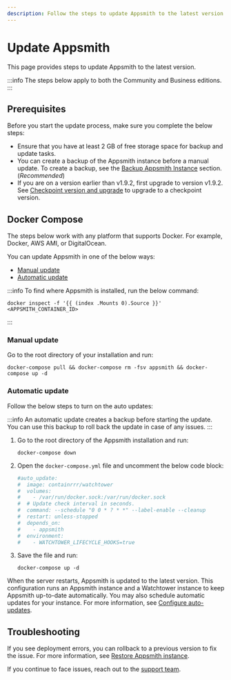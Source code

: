 ```yaml
---
description: Follow the steps to update Appsmith to the latest version.
---
```


# Update Appsmith
This page provides steps to update Appsmith to the latest version.

:::info
The steps below apply to both the Community and Business editions.
:::

## Prerequisites
Before you start the update process, make sure you complete the below steps:

* Ensure that you have at least 2 GB of free storage space for backup and update tasks.
* You can create a backup of the Appsmith instance before a manual update. To create a backup, see the [Backup Appsmith Instance](/getting-started/setup/instance-management/appsmithctl#backup-appsmith-instance) section. (_Recommended_)
* If you are on a version earlier than v1.9.2, first upgrade to version v1.9.2.  See [Checkpoint version and upgrade](/getting-started/setup/instance-management#checkpoint-version-and-upgrades) to upgrade to a checkpoint version.

## Docker Compose
The steps below work with any platform that supports Docker. For example, Docker, AWS AMI, or DigitalOcean.

You can update Appsmith in one of the below ways:

* [Manual update](#manual-update)
* [Automatic update](#automatic-update)

:::info
To find where Appsmith is installed, run the below command:

```
docker inspect -f '{{ (index .Mounts 0).Source }}' <APPSMITH_CONTAINER_ID>
```
:::

### Manual update
Go to the root directory of your installation and run:

```
docker-compose pull && docker-compose rm -fsv appsmith && docker-compose up -d
```

### Automatic update

Follow the below steps to turn on the auto updates:

:::info
An automatic update creates a backup before starting the update. You can use this backup to roll back the update in case of any issues.
:::

1. Go to the root directory of the Appsmith installation and run:

   ```
   docker-compose down
   ```

2. Open the `docker-compose.yml` file and uncomment the below code block:
   
   ```yaml
   #auto_update:
   #  image: containrrr/watchtower
   #  volumes:
   #    - /var/run/docker.sock:/var/run/docker.sock
   #  # Update check interval in seconds.
   #  command: --schedule "0 0 * ? * *" --label-enable --cleanup
   #  restart: unless-stopped
   #  depends_on:
   #    - appsmith
   #  environment:
   #    - WATCHTOWER_LIFECYCLE_HOOKS=true
   ```

3. Save the file and run:

   ```
   docker-compose up -d
   ```

When the server restarts, Appsmith is updated to the latest version. This configuration runs an Appsmith instance and a Watchtower instance to keep Appsmith up-to-date automatically. You may also schedule automatic updates for your instance. For more information, see [Configure auto-updates](/getting-started/setup/instance-management/maintenance-window#adding-a-configurable-maintenance-window-for-appsmiths-auto-updates).

## Troubleshooting

If you see deployment errors, you can rollback to a previous version to fix the issue. For more information, see [Restore Appsmith instance](/getting-started/setup/instance-management/appsmithctl#restore-appsmith-instance). 

If you continue to face issues, reach out to the [support team](mailto:support@appsmith.com).

